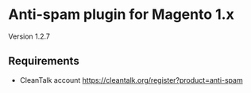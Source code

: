 Anti-spam plugin for Magento 1.x
============
Version 1.2.7

## Requirements

* CleanTalk account https://cleantalk.org/register?product=anti-spam